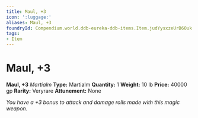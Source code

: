 ```yaml
---
title: Maul, +3
icon: ':luggage:'
aliases: Maul, +3
foundryId: Compendium.world.ddb-eureka-ddb-items.Item.judYysxzeUrB6Ouk
tags:
- Item
---
```


# Maul, +3

**Maul, +3**
_Martialm_
**Type:** Martialm
**Quantity:** 1
**Weight:** 10 lb
**Price:** 40000 gp
**Rarity:** Veryrare
**Attunement:** None

*You have a +3 bonus to attack and damage rolls made with this magic weapon.*